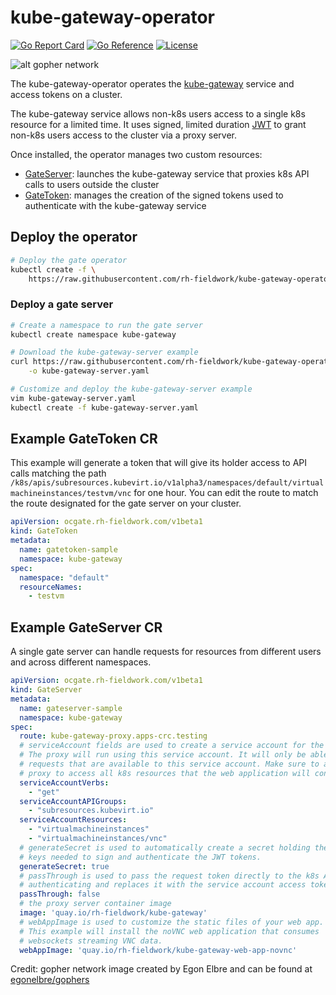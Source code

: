 # kube-gateway-operator

[![Go Report Card](https://goreportcard.com/badge/github.com/rh-fieldwork/kube-gateway-operator)](https://goreportcard.com/report/github.com/rh-fieldwork/kube-gateway-operator)
[![Go Reference](https://pkg.go.dev/badge/github.com/rh-fieldwork/kube-gateway-operator.svg)](https://pkg.go.dev/github.com/rh-fieldwork/kube-gateway-operator)
[![License](https://img.shields.io/badge/License-Apache%202.0-blue.svg)](https://opensource.org/licenses/Apache-2.0)

![alt gopher network](https://raw.githubusercontent.com/rh-fieldwork/kube-gateway/main/web/public/network-side.png)

The kube-gateway-operator operates the [kube-gateway](https://github.com/rh-fieldwork/kube-gateway) service and access tokens on a cluster.

The kube-gateway service allows non-k8s users access to a single k8s resource for a limited time.
It uses signed, limited duration [JWT](https://jwt.io/) to grant non-k8s users access to the cluster via a proxy server.

Once installed, the operator manages two custom resources:

- [GateServer](#example-gateserver-cr): launches the kube-gateway service that proxies k8s API calls to users outside the cluster
- [GateToken](#example-gatetoken-cr): manages the creation of the signed tokens used to authenticate with the kube-gateway service

## Deploy the operator

``` bash
# Deploy the gate operator
kubectl create -f \
    https://raw.githubusercontent.com/rh-fieldwork/kube-gateway-operator/main/deploy/kube-gateway-operator.yaml
```

### Deploy a gate server

``` bash
# Create a namespace to run the gate server
kubectl create namespace kube-gateway

# Download the kube-gateway-server example
curl https://raw.githubusercontent.com/rh-fieldwork/kube-gateway-operator/main/deploy/virt-gateway-server.yaml \
    -o kube-gateway-server.yaml

# Customize and deploy the kube-gateway-server example
vim kube-gateway-server.yaml
kubectl create -f kube-gateway-server.yaml
```

## Example GateToken CR

This example will generate a token that will give its holder access to API calls matching the path `/k8s/apis/subresources.kubevirt.io/v1alpha3/namespaces/default/virtualmachineinstances/testvm/vnc` for one hour. You can edit the route to match the route designated for the gate server on your cluster.

```yaml
apiVersion: ocgate.rh-fieldwork.com/v1beta1
kind: GateToken
metadata:
  name: gatetoken-sample
  namespace: kube-gateway
spec:
  namespace: "default"
  resourceNames:
    - testvm
```

## Example GateServer CR

A single gate server can handle requests for resources from different users and across different namespaces.

```yaml
apiVersion: ocgate.rh-fieldwork.com/v1beta1
kind: GateServer
metadata:
  name: gateserver-sample
  namespace: kube-gateway
spec:
  route: kube-gateway-proxy.apps-crc.testing
  # serviceAccount fields are used to create a service account for the oc gate proxy.
  # The proxy will run using this service account. It will only be able to proxy
  # requests that are available to this service account. Make sure to allow the 
  # proxy to access all k8s resources that the web application will consume.
  serviceAccountVerbs:
    - "get"
  serviceAccountAPIGroups:
    - "subresources.kubevirt.io"
  serviceAccountResources:
    - "virtualmachineinstances"
    - "virtualmachineinstances/vnc"
  # generateSecret is used to automatically create a secret holding the asymmetrical
  # keys needed to sign and authenticate the JWT tokens.
  generateSecret: true
  # passThrough is used to pass the request token directly to the k8s API server without
  # authenticating and replaces it with the service account access token of the proxy
  passThrough: false
  # the proxy server container image
  image: 'quay.io/rh-fieldwork/kube-gateway'
  # webAppImage is used to customize the static files of your web app.
  # This example will install the noVNC web application that consumes
  # websockets streaming VNC data.
  webAppImage: 'quay.io/rh-fieldwork/kube-gateway-web-app-novnc'
```

Credit: gopher network image created by Egon Elbre and can be found at [egonelbre/gophers](https://github.com/egonelbre/gophers)
